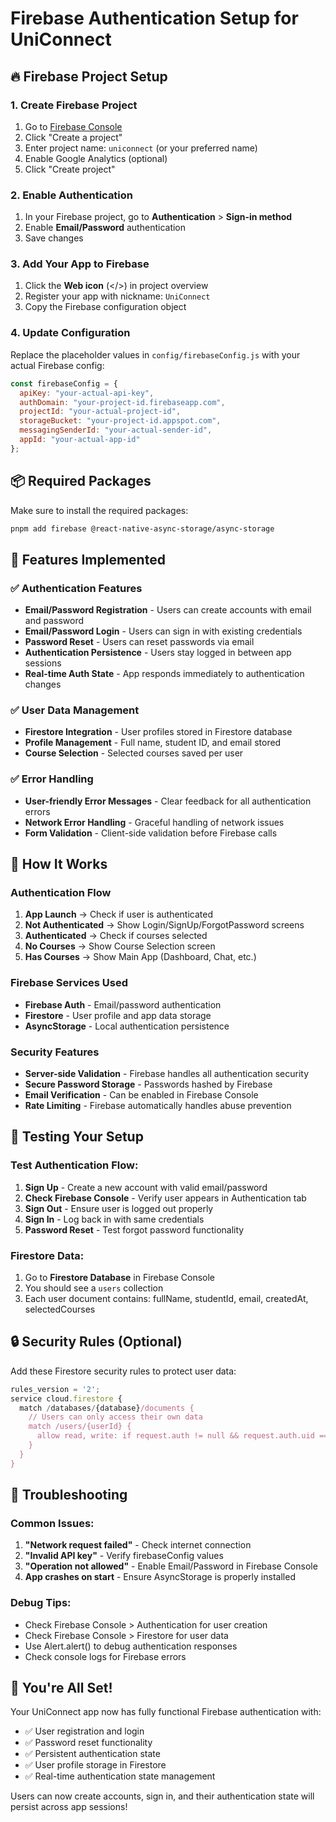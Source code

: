 # Firebase Authentication Setup for UniConnect

## 🔥 Firebase Project Setup

### 1. Create Firebase Project
1. Go to [Firebase Console](https://console.firebase.google.com/)
2. Click "Create a project"
3. Enter project name: `uniconnect` (or your preferred name)
4. Enable Google Analytics (optional)
5. Click "Create project"

### 2. Enable Authentication
1. In your Firebase project, go to **Authentication** > **Sign-in method**
2. Enable **Email/Password** authentication
3. Save changes

### 3. Add Your App to Firebase
1. Click the **Web icon** (</>) in project overview
2. Register your app with nickname: `UniConnect`
3. Copy the Firebase configuration object

### 4. Update Configuration
Replace the placeholder values in `config/firebaseConfig.js` with your actual Firebase config:

```javascript
const firebaseConfig = {
  apiKey: "your-actual-api-key",
  authDomain: "your-project-id.firebaseapp.com",
  projectId: "your-actual-project-id",
  storageBucket: "your-project-id.appspot.com",
  messagingSenderId: "your-actual-sender-id",
  appId: "your-actual-app-id"
};
```

## 📦 Required Packages

Make sure to install the required packages:

```bash
pnpm add firebase @react-native-async-storage/async-storage
```

## 🚀 Features Implemented

### ✅ Authentication Features
- **Email/Password Registration** - Users can create accounts with email and password
- **Email/Password Login** - Users can sign in with existing credentials
- **Password Reset** - Users can reset passwords via email
- **Authentication Persistence** - Users stay logged in between app sessions
- **Real-time Auth State** - App responds immediately to authentication changes

### ✅ User Data Management
- **Firestore Integration** - User profiles stored in Firestore database
- **Profile Management** - Full name, student ID, and email stored
- **Course Selection** - Selected courses saved per user

### ✅ Error Handling
- **User-friendly Error Messages** - Clear feedback for all authentication errors
- **Network Error Handling** - Graceful handling of network issues
- **Form Validation** - Client-side validation before Firebase calls

## 🔧 How It Works

### Authentication Flow
1. **App Launch** → Check if user is authenticated
2. **Not Authenticated** → Show Login/SignUp/ForgotPassword screens
3. **Authenticated** → Check if courses selected
4. **No Courses** → Show Course Selection screen
5. **Has Courses** → Show Main App (Dashboard, Chat, etc.)

### Firebase Services Used
- **Firebase Auth** - Email/password authentication
- **Firestore** - User profile and app data storage
- **AsyncStorage** - Local authentication persistence

### Security Features
- **Server-side Validation** - Firebase handles all authentication security
- **Secure Password Storage** - Passwords hashed by Firebase
- **Email Verification** - Can be enabled in Firebase Console
- **Rate Limiting** - Firebase automatically handles abuse prevention

## 🎯 Testing Your Setup

### Test Authentication Flow:
1. **Sign Up** - Create a new account with valid email/password
2. **Check Firebase Console** - Verify user appears in Authentication tab
3. **Sign Out** - Ensure user is logged out properly
4. **Sign In** - Log back in with same credentials
5. **Password Reset** - Test forgot password functionality

### Firestore Data:
1. Go to **Firestore Database** in Firebase Console
2. You should see a `users` collection
3. Each user document contains: fullName, studentId, email, createdAt, selectedCourses

## 🔒 Security Rules (Optional)

Add these Firestore security rules to protect user data:

```javascript
rules_version = '2';
service cloud.firestore {
  match /databases/{database}/documents {
    // Users can only access their own data
    match /users/{userId} {
      allow read, write: if request.auth != null && request.auth.uid == userId;
    }
  }
}
```

## 🐛 Troubleshooting

### Common Issues:
1. **"Network request failed"** - Check internet connection
2. **"Invalid API key"** - Verify firebaseConfig values
3. **"Operation not allowed"** - Enable Email/Password in Firebase Console
4. **App crashes on start** - Ensure AsyncStorage is properly installed

### Debug Tips:
- Check Firebase Console > Authentication for user creation
- Check Firebase Console > Firestore for user data
- Use Alert.alert() to debug authentication responses
- Check console logs for Firebase errors

## 🎉 You're All Set!

Your UniConnect app now has fully functional Firebase authentication with:
- ✅ User registration and login
- ✅ Password reset functionality  
- ✅ Persistent authentication state
- ✅ User profile storage in Firestore
- ✅ Real-time authentication state management

Users can now create accounts, sign in, and their authentication state will persist across app sessions! 